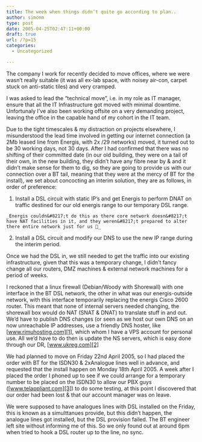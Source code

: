 ```yaml
---
title: The week when things didn’t quite go according to plan..
author: simonm
type: post
date: 2005-04-25T02:47:11+00:00
draft: true
url: /?p=15
categories:
  - Uncategorized

---
```

The company I work for recently decided to move offices, where we were wasn&#8217;t really suitable (it was all ex-lab space, with noisey air-con, carpet stuck on anti-static tiles) and very cramped.

I was asked to lead the &#8220;technical move&#8221;, i.e. in my role as IT manager, ensure that all the IT Infrastructure got moved with minimal downtime. Unfortunaly I&#8217;ve also been working offsite on a very demanding project, leaving the office in the capable hand of my cohort in the IT team.

Due to the tight timescales &#038; my distraction on projects elsewhere, I misunderstood the lead time involved in getting our internet connection (a 2Mb leased line from Energis, with 2x /29 networks) moved, it turned out to be 30 working days, not 30 days. After I had confirmed that there was no shifting of their committed date (in our old building, they were on a tail of their own, in the new building, they didn&#8217;t have any fibre near by &#038; and it didn&#8217;t make sense for them to dig, so they are going to provide us with our connection over a BT tail, meaning that they were at the mercy of BT for the install), we set about concocting an interim solution, they are as follows, in order of preference:

  1. Install a DSL circuit with static IP&#8217;s and get Energis to perform DNAT on traffic destined for our old energis range to our temporary DSL range.
  
    _Energis couldn&#8217;t do this as there core network doesn&#8217;t have NAT facilities in it, and they weren&#8217;t prepared to alter there entire network just for us 🙂_
  2. Install a DSL circuit and modify our DNS to use the new IP range during the interim period.

Once we had the DSL in, we still needed to get the traffic into our existing infrastructure, given that this was a temporary change, I didn&#8217;t fancy change all our routers, DMZ machines &#038; external network machines for a period of weeks.

I reckoned that a linux firewall (Debian/Woody with Shorewall) with one interface in the BT DSL network, the other in what was our energis-outside network, with this interface temporarily replacing the energis Cisco 2600 router. This meant that none of internal servers needed changing, the shorewall box would do NAT (SNAT &#038; DNAT) to translate stuff in and out. We&#8217;d have to publish DNS changes (or seen as we host our own DNS on an now unreachable IP addresses, use a friendly DNS hoster, like [www.rimuhosting.com][1], which whom I have a VPS account for personal use. All we&#8217;d have to do then is update the NS servers, which is easy done through our DR, [www.ukreg.com][2]

We had planned to move on Friday 22nd April 2005, so I had placed the order with BT for the ISDN30 &#038; 2xAnalogue lines well in advance, and requested that the install happen on Monday 18th April 2005. A week after I placed the order I phoned up to see if we could arrange for a temporary number to be placed on the ISDN30 to allow our PBX guys ([www.telappliant.com][3]) to do some testing, at this point I discovered that our order had been lost &#038; that our account manager was on leave.

We were supposed to have analogues lines with DSL installed on the Friday, this is known as a simulttanues provide, but this didn&#8217;t happen, the analogue lines got installed, but the DSL provision failed. The BT engineer left site without informing me of this. So we only found out at around 6pm when tried to hook a DSL router up to the line, no sync.

 [1]: http://www.rimuhosting.com
 [2]: http://www.ukreg.com
 [3]: http://www.telappliant.com